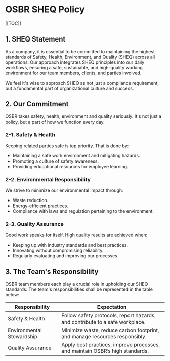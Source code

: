 # OSBR SHEQ Policy

[[TOC]]

## 1. SHEQ Statement

As a company, it is essential to be committed to maintaining the highest standards of Safety, Health, Environment, and Quality (SHEQ) across all operations. Our approach integrates SHEQ principles into our daily workflows, ensuring a safe, sustainable, and high-quality working environment for our team members, clients, and parties involved.

We feel it's wise to approach SHEQ as not just a compliance requirement, but a fundamental part of organizational culture and success.

## 2. Our Commitment

OSBR takes safety, health, environment and quality seriously. It's not just a policy, but a part of how we function every day.

### 2-1. Safety & Health

Keeping related parties safe is top priority. That is done by:

- Maintaining a safe work environment and mitigating hazards.
- Promoting a culture of safety awareness.
- Providing educational resources for employee learning.

### 2-2. Environmental Responsibility

We strive to minimize our environmental impact through:

- Waste reduction.
- Energy-efficient practices.
- Compliance with laws and regulation pertaining to the environment.

### 2-3. Quality Assurance

Good work speaks for itself. High quality results are achieved when:

- Keeping up with industry standards and best practices.
- Innovating without compromising reliability.
- Regularly evaluating and improving our processes

## 3. The Team's Responsibility

OSBR team members each play a crucial role in upholding our SHEQ standards. The team's responsibilities shall be represented in the table below:

| Responsibility            | Expectation                                                                  |
| ------------------------- | ---------------------------------------------------------------------------- |
| Safety & Health           | Follow safety protocols, report hazards, and contribute to a safe workplace. |
| Environmental Stewardship | Minimize waste, reduce carbon footprint, and manage resources responsibly.   |
| Quality Assurance         | Apply best practices, improve processes, and maintain OSBR’s high standards. |
